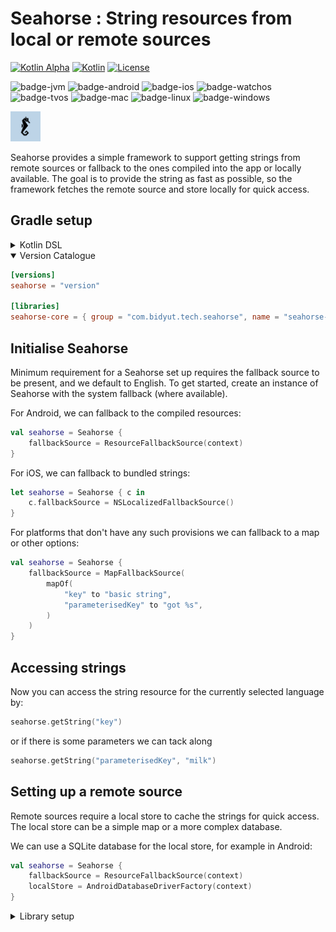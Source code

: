 # Seahorse : String resources from local or remote sources

[![Kotlin Alpha](https://kotl.in/badges/alpha.svg)](https://kotlinlang.org/docs/components-stability.html)
[![Kotlin](https://img.shields.io/badge/Kotlin-2.0.21-purple.svg?style=flat&logo=kotlin)](https://kotlinlang.org)
[![License](https://img.shields.io/badge/License-CC_BY_SA_4.0-blue.svg)](https://github.com/bidrohi/seahorse/blob/master/LICENSE.md)

![badge-jvm](http://img.shields.io/badge/platform-jvm-DB413D.svg?style=flat)
![badge-android](http://img.shields.io/badge/platform-android-6EDB8D.svg?style=flat)
![badge-ios](http://img.shields.io/badge/platform-ios-CDCDCD.svg?style=flat)
![badge-watchos](http://img.shields.io/badge/platform-watchos-C0C0C0.svg?style=flat)
![badge-tvos](http://img.shields.io/badge/platform-tvos-808080.svg?style=flat)
![badge-mac](http://img.shields.io/badge/platform-macos-111111.svg?style=flat)
![badge-linux](http://img.shields.io/badge/platform-linux-2D3F6C.svg?style=flat)
![badge-windows](http://img.shields.io/badge/platform-windows-4D76CD.svg?style=flat)

<img src="./assets/seahorse.svg" width="48">

Seahorse provides a simple framework to support getting strings from remote sources or fallback to the ones compiled into the app or locally available. The goal is to provide the string as fast as possible, so the framework fetches the remote source and store locally for quick access.

## Gradle setup

<details>
<summary>Kotlin DSL</summary>

```kotlin
implementation("com.bidyut.tech.seahorse:seahorse-core:<version>")
```

</details>
<details open>
<summary>Version Catalogue</summary>

```toml
[versions]
seahorse = "version"

[libraries]
seahorse-core = { group = "com.bidyut.tech.seahorse", name = "seahorse-core", version.ref = "seahorse" }
```

</details>

## Initialise Seahorse

Minimum requirement for a Seahorse set up requires the fallback source to be present, and we default to English. To get started, create an instance of Seahorse with the system fallback (where available).

For Android, we can fallback to the compiled resources:
```kotlin
val seahorse = Seahorse {
    fallbackSource = ResourceFallbackSource(context)
}
```

For iOS, we can fallback to bundled strings:
```swift
let seahorse = Seahorse { c in
    c.fallbackSource = NSLocalizedFallbackSource()
}
```

For platforms that don't have any such provisions we can fallback to a map or other options:
```kotlin
val seahorse = Seahorse {
    fallbackSource = MapFallbackSource(
        mapOf(
            "key" to "basic string",
            "parameterisedKey" to "got %s",
        )
    )
}
```

## Accessing strings

Now you can access the string resource for the currently selected language by:
```kotlin
seahorse.getString("key")
```
or if there is some parameters we can tack along
```kotlin
seahorse.getString("parameterisedKey", "milk")
```

## Setting up a remote source

Remote sources require a local store to cache the strings for quick access. The local store can be a simple map or a more complex database.

We can use a SQLite database for the local store, for example in Android:
```kotlin
val seahorse = Seahorse {
    fallbackSource = ResourceFallbackSource(context)
    localStore = AndroidDatabaseDriverFactory(context)
}
```
<details>
<summary>Library setup</summary>

```toml
[libraries]
seahorse-sqlite = { group = "com.bidyut.tech.seahorse", name = "seahorse-sqlite", version.ref = "seahorse" }
```

Or we can use Realm database:
```kotlin
val seahorse = Seahorse {
    fallbackSource = ResourceFallbackSource(context)
    localStore = RealmLocalStore()
}
```
<details>
<summary>Library setup</summary>

```toml
[libraries]
seahorse-realm = { group = "com.bidyut.tech.seahorse", name = "seahorse-realm", version.ref = "seahorse" }
```

</details>

### Ktor Network Source
And we can pair that up with an Ktor network source:
```kotlin
val seahorse = Seahorse {
    fallbackSource = ResourceFallbackSource(context)
    localStore = AndroidDatabaseDriverFactory(context)
    remoteSource = AndroidKtorNetworkSource { languageId ->
        "https://www.bidyut.com/tech/seahorse/sample/${languageId.lowercase()}.json"
    }
}
```
<details>
<summary>Library setup</summary>

```toml
[libraries]
seahorse-ktor = { group = "com.bidyut.tech.seahorse", name = "seahorse-ktor", version.ref = "seahorse" }
```

</details>

### OkHttp Network Source
There is also provide OkHttp implementation:
```kotlin
val seahorse = Seahorse {
    fallbackSource = ResourceFallbackSource(context)
    localStore = AndroidDatabaseDriverFactory(context)
    remoteSource = OkHttpNetworkSource(okHttpClient) { languageId ->
        "https://www.bidyut.com/tech/seahorse/sample/${languageId.lowercase()}.json"
    }
}
```
<details>
<summary>Library setup</summary>

```toml
[libraries]
seahorse-okhttp = { group = "com.bidyut.tech.seahorse", name = "seahorse-okhttp", version.ref = "seahorse" }
```

</details>
